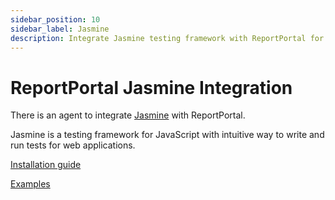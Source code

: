 ```yaml
---
sidebar_position: 10
sidebar_label: Jasmine
description: Integrate Jasmine testing framework with ReportPortal for testing analysis.
---
```


# ReportPortal Jasmine Integration

There is an agent to integrate [Jasmine](https://jasmine.github.io/) with ReportPortal.

Jasmine is a testing framework for JavaScript with intuitive way to write and run tests for web applications.

[Installation guide](https://github.com/reportportal/agent-js-jasmine#readme)

[Examples](https://github.com/reportportal/examples-js/tree/master/example-jasmine)
